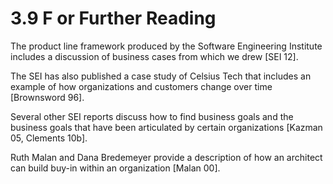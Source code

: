 3.9 F or Further Reading
===

The product line framework produced by the Software Engineering Institute includes a discussion of business cases from which we drew [SEI 12].

The SEI has also published a case study of Celsius Tech that includes an example of how organizations and customers change over time [Brownsword 96].

Several other SEI reports discuss how to find business goals and the business goals that have been articulated by certain organizations [Kazman 05, Clements 10b].

Ruth Malan and Dana Bredemeyer provide a description of how an architect can build buy-in within an organization [Malan 00].